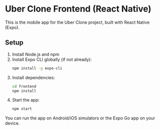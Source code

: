 # Uber Clone Frontend (React Native)

This is the mobile app for the Uber Clone project, built with React Native (Expo).

## Setup

1. Install Node.js and npm
2. Install Expo CLI globally (if not already):
   ```sh
   npm install -g expo-cli
   ```
3. Install dependencies:
   ```sh
   cd frontend
   npm install
   ```
4. Start the app:
   ```sh
   npm start
   ```

You can run the app on Android/iOS simulators or the Expo Go app on your device. 